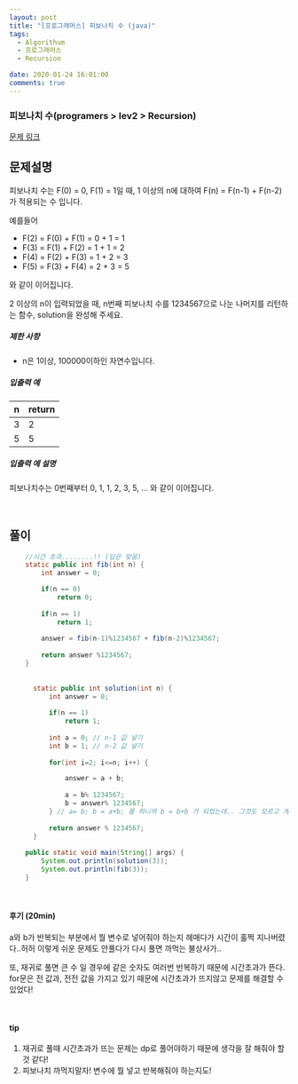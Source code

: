 ```yaml
---
layout: post
title: "[프로그래머스] 피보나치 수 (java)"
tags:
  - Algorithum
  - 프로그래머스
  - Recursion

date: 2020-01-24 16:01:00
comments: true
---
```




###   피보나치 수(programers > lev2 > Recursion)

[문제 링크](https://programmers.co.kr/learn/courses/30/lessons/12945)

## 문제설명

피보나치 수는 F(0) = 0, F(1) = 1일 때, 1 이상의 n에 대하여 F(n) = F(n-1) + F(n-2) 가 적용되는 수 입니다.

예를들어

- F(2) = F(0) + F(1) = 0 + 1 = 1
- F(3) = F(1) + F(2) = 1 + 1 = 2
- F(4) = F(2) + F(3) = 1 + 2 = 3
- F(5) = F(3) + F(4) = 2 + 3 = 5

와 같이 이어집니다.

2 이상의 n이 입력되었을 때, n번째 피보나치 수를 1234567으로 나눈 나머지를 리턴하는 함수, solution을 완성해 주세요.

##### 제한 사항

* n은 1이상, 100000이하인 자연수입니다.

##### 입출력 예

| n    | return |
| ---- | ------ |
| 3    | 2      |
| 5    | 5      |

##### 입출력 예 설명

피보나치수는 0번째부터 0, 1, 1, 2, 3, 5, ... 와 같이 이어집니다.

<br>

## 풀이

```java
	//시간 초과........!! (답은 맞음)
	static public int fib(int n) {
		int answer = 0;

		if(n == 0)
			return 0;
		
		if(n == 1)
			return 1;
		
		answer = fib(n-1)%1234567 + fib(n-2)%1234567;
		
		return answer %1234567;
	}
	
	
	  static public int solution(int n) {
	      int answer = 0;
	      
	      if(n == 1)
	    	  return 1;
	      
	      int a = 0; // n-1 값 넣기
	      int b = 1; // n-2 값 넣기
	      
	      for(int i=2; i<=n; i++) {

	    	  answer = a + b;
	    	  
	    	  a = b% 1234567;
	    	  b = answer% 1234567;
	      } // a= b; b = a+b; 를 하니까 b = b+b 가 되었는데.. 그것도 모르고 계속 저렇게 함...
	      
	      return answer % 1234567;
	  }
	
	public static void main(String[] args) {
		System.out.println(solution(3));
		System.out.println(fib(3));
	}
```

<br>

#### 후기 (20min)

a와 b가 반복되는 부분에서 뭘 변수로 넣어줘야 하는지 헤매다가 시간이 훌쩍 지나버렸다..허허 이렇게 쉬운 문제도 안풀다가 다시 풀면 까먹는 불상사가..<br>

또, 재귀로 풀면 큰 수 일 경우에 같은 숫자도 여러번 반복하기 때문에 시간초과가 뜬다. for문은 전 값과, 전전 값을 가지고 있기 때문에 시간초과가 뜨지않고 문제를 해결할 수 있었다!

<br>

#### tip

1. 재귀로 풀때 시간초과가 뜨는 문제는 dp로 풀어야하기 때문에 생각을 잘 해줘야 할것 같다!
2. 피보나치 까먹지말자! 변수에 뭘 넣고 반복해줘야 하는지도!

<br>